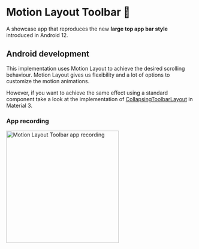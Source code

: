 # Motion Layout Toolbar 📱

A showcase app that reproduces the new **large top app bar style** introduced in Android 12.


## Android development

This implementation uses Motion Layout to achieve the desired scrolling behaviour.
Motion Layout gives us flexibility and a lot of options to customize the motion animations.

However, if you want to achieve the same effect using a standard component take a look at the implementation of [CollapsingToolbarLayout](https://m3.material.io/components/top-app-bar/implementation/android#collapsing-top-app-bars) in Material 3.


### App recording
<img src="recording.gif" alt="Motion Layout Toolbar app recording" width="300"/>
